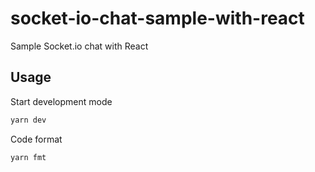 # socket-io-chat-sample-with-react

Sample Socket.io chat with React



## Usage

Start development mode

```bash
yarn dev
```



Code format

```bash
yarn fmt
```

